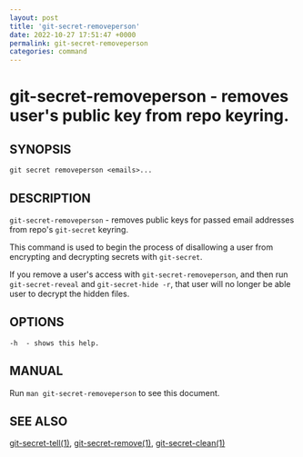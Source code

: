 ```yaml
---
layout: post
title: 'git-secret-removeperson'
date: 2022-10-27 17:51:47 +0000
permalink: git-secret-removeperson
categories: command
---
```

git-secret-removeperson - removes user's public key from repo keyring.
==================================================================================

## SYNOPSIS

    git secret removeperson <emails>...


## DESCRIPTION
`git-secret-removeperson` - removes public keys for passed email addresses from repo's `git-secret` keyring.

This command is used to begin the process of disallowing a user from encrypting and decrypting secrets with `git-secret`.

If you remove a user's access with `git-secret-removeperson`, and then run `git-secret-reveal` and `git-secret-hide -r`,
that user will no longer be able user to decrypt the hidden files.


## OPTIONS

    -h  - shows this help.


## MANUAL

Run `man git-secret-removeperson` to see this document.


## SEE ALSO

[git-secret-tell(1)](https://git-secret.io/git-secret-tell), [git-secret-remove(1)](https://git-secret.io/git-secret-remove),
[git-secret-clean(1)](https://git-secret.io/git-secret-clean)
